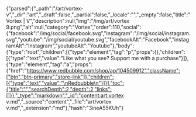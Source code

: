 {"parsed":{"_path":"/art/vortex-v","_dir":"art","_draft":false,"_partial":false,"_locale":"","_empty":false,"title":"Vortex | V","description":null,"img":"/img/art/vortex 9.png","alt":null,"category":"Vortex","order":110,"social":{"facebook":"/img/social/facebook.svg","instagram":"/img/social/instagram.svg","youtube":"/img/social/youtube.svg","facebookAlt":"Facebook","instagramAlt":"Instagram","youtubeAlt":"Youtube"},"body":{"type":"root","children":[{"type":"element","tag":"p","props":{},"children":[{"type":"text","value":"Like what you see? Support me with a purchase"}]},{"type":"element","tag":"a","props":{"href":"https://www.redbubble.com/shop/ap/104509912","className":["btn","btn-primary","store-link"]},"children":[{"type":"text","value":"\nRedbubble\n"}]}],"toc":{"title":"","searchDepth":2,"depth":2,"links":[]}},"_type":"markdown","_id":"content:art:vortex v.md","_source":"content","_file":"art/vortex v.md","_extension":"md"},"hash":"3ineA55KUh"}